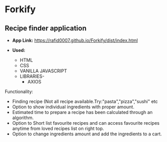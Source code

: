 # Forkify

## Recipe finder application
* **App Link:** <https://rafid0007.github.io/Forkify/dist/index.html>

* **Used:**
  * HTML
  * CSS
  * VANILLA JAVASCRIPT
  * LIBRARIES-
    * AXIOS

Functionality:
* Finding recipe (Not all recipe available.Try:"pasta","pizza","sushi" etc
* Option to show individual ingredients with proper amount.
* Estimated time to prepare a recipe has been calculated through an algorithm.
* Option to Short list favourite recipes and can access favourite recipes anytime from loved recipes list on right top.
* Option to change ingredients amount and add the ingredients to a cart.
